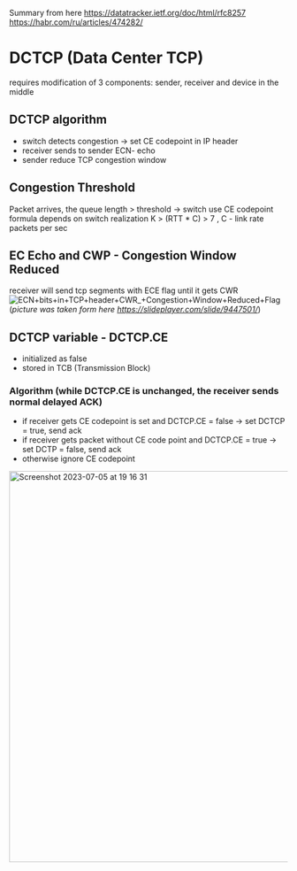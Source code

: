 Summary from here <https://datatracker.ietf.org/doc/html/rfc8257>
<https://habr.com/ru/articles/474282/>
# DCTCP (Data Center TCP)
requires modification of 3 components: sender, receiver and device in the middle
## DCTCP algorithm
* switch detects congestion -> set CE codepoint in IP header
* receiver sends to sender ECN- echo
* sender reduce TCP congestion window

## Congestion Threshold
Packet arrives, the queue length > threshold -> switch use CE codepoint
  formula depends on switch realization
  K > (RTT * C) > 7 , C - link rate packets per sec

## EC Echo and CWP - Congestion Window Reduced
receiver will send tcp segments with ECE flag until it gets CWR 
![ECN+bits+in+TCP+header+CWR_+Congestion+Window+Reduced+Flag](https://github.com/DariaShantalova/dariashantalova.github.io/assets/34622678/c334a52f-ffdc-42eb-b6ef-018f34c458f7)
(*picture was taken form here <https://slideplayer.com/slide/9447501/>*)

## DCTCP variable - DCTCP.CE
* initialized as false
* stored in TCB (Transmission Block)

### Algorithm (while DCTCP.CE is unchanged, the receiver sends normal delayed ACK)
  * if receiver gets CE codepoint is set and DCTCP.CE = false -> set DCTCP = true, send ack
  * if receiver gets packet without CE code point and DCTCP.CE = true -> set DCTP = false, send ack
  * otherwise ignore CE codepoint
<img width="707" alt="Screenshot 2023-07-05 at 19 16 31" src="https://github.com/DariaShantalova/dariashantalova.github.io/assets/34622678/b64d31c2-6800-4965-aaa9-379be0a2271d">



